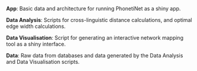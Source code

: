 **App**: Basic data and architecture for running PhonetiNet as a shiny app.

**Data Analysis**: Scripts for cross-linguistic distance calculations, and optimal edge width calculations.

**Data Visualisation**: Script for generating an interactive network mapping tool as a shiny interface.

**Data**: Raw data from databases and data generated by the Data Analysis and Data Visualisation scripts.
